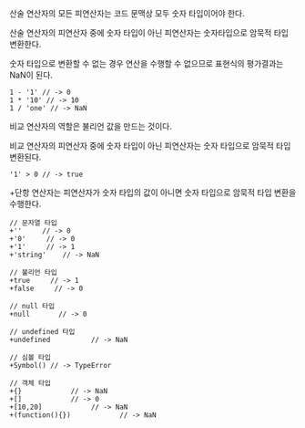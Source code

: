 산술 연산자의 모든 피연산자는 코드 문맥상 모두 숫자 타입이어야 한다.

산술 연산자의 피연산자 중에 숫자 타입이 아닌 피연산자는 숫자타입으로 암묵적 타입 변환한다.

숫자 타입으로 변환할 수 없는 경우 연산을 수행할 수 없으므로 표현식의 평가결과는 NaN이 된다.
```
1 - '1' // -> 0
1 * '10' // -> 10
1 / 'one' // -> NaN
```

비교 연산자의 역할은 불리언 값을 만드는 것이다.

비교 연산자의 피연산자 중에 숫자 타입이 아닌 피연산자는 숫자 타입으로 암묵적 타입 변환된다.
```
'1' > 0 // -> true
```


+단항 연산자는 피연산자가 숫자 타입의 값이 아니면 숫자 타입으로 암묵적 타입 변환을 수행한다.
```
// 문자열 타입
+''     // -> 0
+'0'     // -> 0
+'1'     // -> 1
+'string'    // -> NaN

// 불리언 타입
+true     // -> 1
+false     // -> 0

// null 타입
+null       // -> 0

// undefined 타입
+undefined          // -> NaN

// 심볼 타입
+Symbol() // -> TypeError

// 객체 타입
+{}            // -> NaN
+[]            // -> 0
+[10,20]            // -> NaN
+(function(){})            // -> NaN
```

